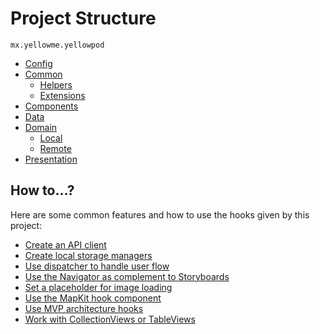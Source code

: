 # Project Structure

`mx.yellowme.yellowpod`

* [Config](./YellowPod/Config/)
* [Common](./YellowPod/Common/)
  * [Helpers](./YellowPod/Common/Helpers/)
  * [Extensions](./YellowPod/Common/Extensions/)
* [Components](./YellowPod/Components/)
* [Data](./YellowPod/Data/)
* [Domain](./YellowPod/Domain/)
  * [Local](./YellowPod/Domain/Local/)
  * [Remote](./YellowPod/Domain/Remote/)
* [Presentation](./YellowPod/Presentation/)

## How to...?

Here are some common features and how to use the hooks given by this project:

* [Create an API client](./YellowPod/Data/Remote/README.md)
* [Create local storage managers](./YellowPod/Data/Local/README.md)
* [Use dispatcher to handle user flow](./YellowPod/Presentation/Dispatch/DispatchViewController.swift)
* [Use the Navigator as complement to Storyboards](./YellowPod/Common/Navigation/README.md)
* [Set a placeholder for image loading](./YellowPod/Common/Extensions/Images/README.md)
* [Use the MapKit hook component](./YellowPod/Components/Map/Base/BaseMapViewController.swift)
* [Use MVP architecture hooks](./YellowPod/Common/ViewPresenter/README.md)
* [Work with CollectionViews or TableViews](./YellowPod/Common/Extensions/Collections/README.md)